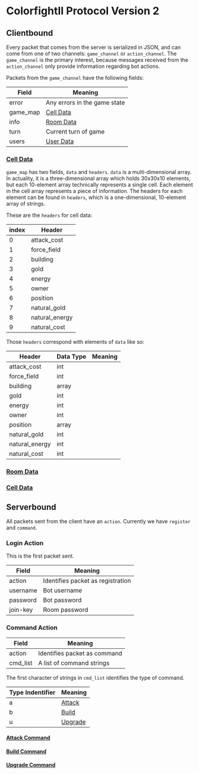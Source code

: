 # ColorfightII Protocol Version 2

## Clientbound

Every packet that comes from the server is serialized in JSON, and can come from one of two channels:
`game_channel` or `action_channel`. The `game_channel` is the primary interest, because messages received
from the `action_channel` only provide information regarding bot actions.

Packets from the `game_channel` have the following fields:

|Field    |Meaning|
|---------|-------|
|error    |Any errors in the game state|
|game_map |<a href="#celldata">Cell Data</a>|
|info     |<a href="#roomdata">Room Data</a>|
|turn     |Current turn of game|
|users    |<a href="#userdata">User Data</a>|

<a name="celldata" href="#celldata"><h3>Cell Data</h3></a>

`game_map` has two fields, `data` and `headers`. `data` is a multi-dimensional array. In actuality, it is
a three-dimensional array which holds 30x30x10 elements, but each 10-element array technically represents a
single cell. Each element in the cell array represents a piece of information. The headers for each element can be
found in `headers`, which is a one-dimensional, 10-element array of strings.

These are the `headers` for cell data:

|index|Header|
|-----|------|
|0    |attack_cost|
|1    |force_field|
|2    |building|
|3    |gold|
|4    |energy|
|5    |owner|
|6    |position|
|7    |natural_gold|
|8    |natural_energy|
|9    |natural_cost|

Those `headers` correspond with elements of `data`  like so:

|Header|Data Type|Meaning|
|------|---------|-------|
|attack_cost|int||
|force_field|int||
|building|array||
|gold|int||
|energy|int||
|owner|int||
|position|array||
|natural_gold|int||
|natural_energy|int||
|natural_cost|int||

<a name="roomdata" href="#roomdata"><h3>Room Data</h3></a>

<a name="userdata" href="#userdata"><h3>Cell Data</h3></a>

## Serverbound

All packets sent from the client have an `action`. Currently we have `register` and `command`.

### Login Action
This is the first packet sent.

|Field    |Meaning|
|---------|-------|
|action   |Identifies packet as registration|
|username |Bot username|
|password |Bot password|
|join-key |Room password|

### Command Action
|Field    |Meaning|
|---------|-------|
|action   |Identifies packet as command|
|cmd_list |A list of command strings|

The first character of strings in `cmd_list` identifies the type of command.

|Type Indentifier|Meaning|
|----------------|-------|
|a               |<a href="#attackcmd">Attack</a>|
|b               |<a href="#buildcmd">Build</a>|
|u               |<a href="#upgradecmd">Upgrade</a>|

<a name="attackcmd" href="#attackcmd"><h4>Attack Command</h4></a>

<a name="buildcmd" href="#buildcmd"><h4>Build Command</h4></a>

<a name="upgradecmd" href="#upgradecmd"><h4>Upgrade Command</h4></a>
